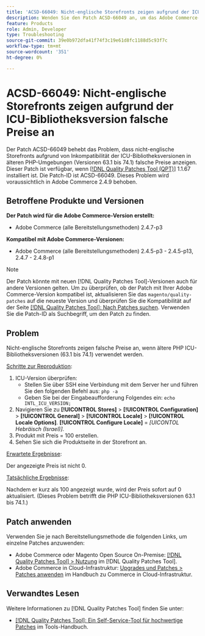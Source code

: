 ```yaml
---
title: 'ACSD-66049: Nicht-englische Storefronts zeigen aufgrund der ICU-Bibliotheksversion falsche Preise an'
description: Wenden Sie den Patch ACSD-66049 an, um das Adobe Commerce-Problem zu beheben, bei dem nicht englische Storefronts falsche Preise anzeigen, da die Versionen der ICU-Bibliothek in älteren PHP-Umgebungen (Versionen 63.1 bis 74.1) nicht übereinstimmen.
feature: Products
role: Admin, Developer
type: Troubleshooting
source-git-commit: 39e0b972dfa41f74f3c19e61d8fc1188d5c93f7c
workflow-type: tm+mt
source-wordcount: '351'
ht-degree: 0%

---
```



# ACSD-66049: Nicht-englische Storefronts zeigen aufgrund der ICU-Bibliotheksversion falsche Preise an

Der Patch ACSD-66049 behebt das Problem, dass nicht-englische Storefronts aufgrund von Inkompatibilität der ICU-Bibliotheksversionen in älteren PHP-Umgebungen (Versionen 63.1 bis 74.1) falsche Preise anzeigen. Dieser Patch ist verfügbar, wenn [[!DNL Quality Patches Tool (QPT)]](/help/tools/quality-patches-tool/quality-patches-tool-to-self-serve-quality-patches.md) 1.1.67 installiert ist. Die Patch-ID ist ACSD-66049. Dieses Problem wird voraussichtlich in Adobe Commerce 2.4.9 behoben.

## Betroffene Produkte und Versionen

**Der Patch wird für die Adobe Commerce-Version erstellt:**

* Adobe Commerce (alle Bereitstellungsmethoden) 2.4.7-p3

**Kompatibel mit Adobe Commerce-Versionen:**

* Adobe Commerce (alle Bereitstellungsmethoden) 2.4.5-p3 - 2.4.5-p13, 2.4.7 - 2.4.8-p1

>[!NOTE]
>
>Der Patch könnte mit neuen [!DNL Quality Patches Tool]-Versionen auch für andere Versionen gelten. Um zu überprüfen, ob der Patch mit Ihrer Adobe Commerce-Version kompatibel ist, aktualisieren Sie das `magento/quality-patches` auf die neueste Version und überprüfen Sie die Kompatibilität auf der Seite [[!DNL Quality Patches Tool]: Nach Patches suchen](https://experienceleague.adobe.com/tools/commerce-quality-patches/index.html). Verwenden Sie die Patch-ID als Suchbegriff, um den Patch zu finden.

## Problem

Nicht-englische Storefronts zeigen falsche Preise an, wenn ältere PHP ICU-Bibliotheksversionen (63.1 bis 74.1) verwendet werden.

<u>Schritte zur Reproduktion</u>:

1. ICU-Version überprüfen:
   * Stellen Sie über SSH eine Verbindung mit dem Server her und führen Sie den folgenden Befehl aus: `php -a`
   * Geben Sie bei der Eingabeaufforderung Folgendes ein: `echo INTL_ICU_VERSION;`
1. Navigieren Sie zu **[!UICONTROL Stores]** > **[!UICONTROL Configuration]** > **[!UICONTROL General]** > **[!UICONTROL Locale]** > **[!UICONTROL Locale Options]**. **[!UICONTROL Configure Locale]** = *[UICONTOL Hebräisch (Israel)]*.
1. Produkt mit Preis = 100 erstellen.
1. Sehen Sie sich die Produktseite in der Storefront an.

<u>Erwartete Ergebnisse</u>:

Der angezeigte Preis ist nicht 0.

<u>Tatsächliche Ergebnisse</u>:

Nachdem er kurz als 100 angezeigt wurde, wird der Preis sofort auf 0 aktualisiert.
(Dieses Problem betrifft die PHP ICU-Bibliotheksversionen 63.1 bis 74.1.)

## Patch anwenden

Verwenden Sie je nach Bereitstellungsmethode die folgenden Links, um einzelne Patches anzuwenden:

* Adobe Commerce oder Magento Open Source On-Premise: [[!DNL Quality Patches Tool] > Nutzung](/help/tools/quality-patches-tool/usage.md) im [!DNL Quality Patches Tool].
* Adobe Commerce in Cloud-Infrastruktur: [Upgrades und Patches > Patches anwenden](https://experienceleague.adobe.com/docs/commerce-cloud-service/user-guide/develop/upgrade/apply-patches.html) im Handbuch zu Commerce in Cloud-Infrastruktur.

## Verwandtes Lesen

Weitere Informationen zu [!DNL Quality Patches Tool] finden Sie unter:

* [[!DNL Quality Patches Tool]: Ein Self-Service-Tool für hochwertige Patches](/help/tools/quality-patches-tool/quality-patches-tool-to-self-serve-quality-patches.md) im Tools-Handbuch.
